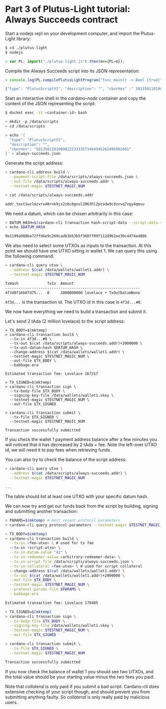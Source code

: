 # Part 3 of Plutus-Light tutorial: Always Succeeds contract
Start a nodejs repl on your development computer, and import the Plutus-Light library:
```bash
$ cd ./plutus-light
$ nodejs
```
```javascript
> var PL; import("./plutus-light.js").then(m=>{PL=m});
```

Compile the Always Succeeds script into its JSON representation:
```javascript
> console.log(PL.compilePlutusLightProgram("func main() -> Bool {true}"))

{"type": "PlutusScriptV1", "description": "", "cborHex" :" 581358110100002223333573464945262498992601"}
```

Start an interactive shell in the *cardano-node* container and copy the content of the JSON representing the script:
```bash
$ docket exec -it <container-id> bash

> mkdir -p /data/scripts
> cd /data/scripts

> echo '{
  "type": "PlutusScriptV1", 
  "description": "", 
  "cborHex": "581358110100002223333573464945262498992601"
}' > always-succeeds.json

```

Generate the script address:
```bash
> cardano-cli address build \
  --payment-script-file /data/scripts/always-succeeds.json \
  --out-file /data/scripts/always-succeeds.addr \
  --testnet-magic $TESTNET_MAGIC_NUM

> cat /data/scripts/always-succeeds.addr

addr_test1wzlmzvrx48rnk9js2z6c0gnul2063hl2ptadw9cdzvvq7vgy4qmsu
```

We need a datum, which can be chosen arbitrarily in this case:
```bash
> DATUM_HASH=$(cardano-cli transaction hash-script-data --script-data-value "42")
> echo $DATUM_HASH

9e1199a988ba72ffd6e9c269cadb3b53b5f360ff99f112d9b2ee30c4d74ad88b
```

We also need to select some UTXOs as inputs to the transaction. At this point we should have one UTXO sitting in wallet 1. We can query this using the following command:
```bash
> cardano-cli query utxo \
  --address $(cat /data/wallets/wallet1.addr) \
  --testnet-magic $TESTNET_MAGIC_NUM

TxHash             TxIx  Amount
-------------------------------------------------------------
4f3d0716b07d75...  0     1000000000 lovelace + TxOutDatumNone
```
`4f3d...` is the transaction id. The UTXO id in this case is `4f3d...#0`.

We now have everything we need to build a transaction and submit it.

Let's send 2 tAda (2 million lovelace) to the script address:
```
> TX_BODY=$(mktemp)
> cardano-cli transaction build \
  --tx-in 4f3d...#0 \
  --tx-out $(cat /data/scripts/always-succeeds.addr)+2000000 \
  --tx-out-datum-hash $DATUM_HASH \
  --change-address $(cat /data/wallets/wallet1.addr) \
  --testnet-magic $TESTNET_MAGIC_NUM \
  --out-file $TX_BODY \
  --babbage-era

Estimated transaction fee: Lovelace 167217

> TX_SIGNED=$(mktemp)
> cardano-cli transaction sign \
  --tx-body-file $TX_BODY \
  --signing-key-file /data/wallets/wallet1.skey \
  --testnet-magic $TESTNET_MAGIC_NUM \
  --out-file $TX_SIGNED

> cardano-cli transaction submit \
  --tx-file $TX_SIGNED \
  --testnet-magic $TESTNET_MAGIC_NUM

Transaction successfully submitted
```

If you check the wallet 1 payment address balance after a few minutes you will noticed that it has decreased by 2 tAda + fee. Note the left-over UTXO id, we will need it to pay fees when retrieving funds.


You can also try to check the balance of the script address:
```bash
> cardano-cli query utxo \
  --address $(cat /data/scripts/always-succeeds.addr) \
  --testnet-magic $TESTNET_MAGIC_NUM

...
```
The table should list at least one UTXO with your specific datum hash.

We can now try and get our funds back from the script by building, signing and submitting another transaction:
```bash
> PARAMS=$(mktemp) # most recent protocol parameters
> cardano-cli query protocol-parameters --testnet-magic $TESTNET_MAGIC_NUM > $PARAMS

> TX_BODY=$(mktemp)
> cardano-cli transaction build \
  --tx-in <fee-utxo> \ # used for tx fee
  --tx-in <script-utxo> \
  --tx-in-datum-value "42" \
  --tx-in-redeemer-value <arbitrary-redeemer-data> \
  --tx-in-script-file /data/scripts/always-succeeds.json \
  --tx-in-collateral <fee-utxo> \ # used for script collateral
  --change-address $(cat /data/wallets/wallet1.addr) \
  --tx-out $(cat /data/wallets/wallet1.addr)+2000000 \
  --out-file $TX_BODY \
  --testnet-magic $TESTNET_MAGIC_NUM \
  --protocol-params-file $PARAMS \
  --babbage-era

Estimated transaction fee: Lovelace 178405

> TX_SIGNED=$(mktemp)
> cardano-cli transaction sign \
  --tx-body-file $TX_BODY \
  --signing-key-file /data/wallets/wallet1.skey \
  --testnet-magic $TESTNET_MAGIC_NUM \
  --out-file $TX_SIGNED

> cardano-cli transaction submit \
  --tx-file $TX_SIGNED \
  --testnet-magic $TESTNET_MAGIC_NUM

Transaction successfully submitted
```

If you now check the balance of wallet 1 you should see two UTXOs, and the total value should be your starting value minus the two fees you paid. 

Note that *collateral* is only paid if you submit a bad script. Cardano-cli does extensive checking of your script though, and should prevent you from submitting anything faulty. So *collateral* is only really paid by malicious users.
